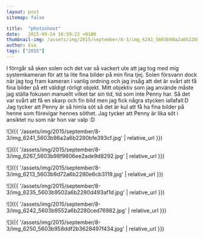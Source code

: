```yaml
---
layout: post
sitemap: false

title:  "photoshoot"
date:   2015-09-24 10:59:22 +0100
thumbnail-img: /assets/img/2015/september/8-3/img_6241_5603b98a2a6b2280bfe393cf.jpg
author: Eva
tags: ["2015"]
---
```


I förrgår så sken solen och det var så vackert ute att jag tog med mig systemkameran för att ta lite fina bilder på min fina tjej. Solen försvann dock när jag tog fram kameran i vanlig ordning och jag insåg att det är svårt att få fina bilder på ett väldigt rörligt objekt. Mitt objektiv som jag använde måste jag ställa fokusen manuellt vilket tar sin tid, tid som inte Penny har. Så det var svårt att få en skarp och fin bild men jag fick några stycken iallafall:D Jag tycker att Penny är så himla söt så det är kul att få ha fina bilder på henne som förevigar hennes söthet. Jag tycker att Penny är lika söt i ansiktet nu som när hon var valp :D

![]({{ '/assets/img/2015/september/8-3/img_6241_5603b98a2a6b2280bfe393cf.jpg'  | relative_url }})

![]({{ '/assets/img/2015/september/8-3/img_6267_5603b98f9606ee2ade9d8292.jpg'  | relative_url }})

![]({{ '/assets/img/2015/september/8-3/img_6213_5603b9d72a6b2280e6cb3119.jpg'  | relative_url }})

![]({{ '/assets/img/2015/september/8-3/img_6235_5603b9502a6b2280d493af1d.jpg'  | relative_url }})

![]({{ '/assets/img/2015/september/8-3/img_6242_5603b9552a6b2280ced76982.jpg'  | relative_url }})

![]({{ '/assets/img/2015/september/8-3/img_6250_5603b958ddf2b3628497f434.jpg'  | relative_url }})

